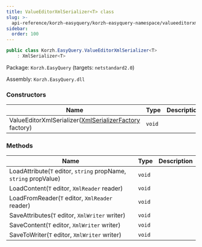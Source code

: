 ```yaml
---
title: ValueEditorXmlSerializer<T> class
slug: >-
  api-reference/korzh-easyquery/korzh-easyquery-namespace/valueeditorxmlserializer-t--class
sidebar:
  order: 100
---
```


```csharp
public class Korzh.EasyQuery.ValueEditorXmlSerializer<T>
    : XmlSerializer<T>

```
Package: `Korzh.EasyQuery` (targets: `netstandard2.0`)

Assembly: `Korzh.EasyQuery.dll`

### Constructors

| Name | Type | Description | 
| --- | --- | --- | 
| ValueEditorXmlSerializer([XmlSerializerFactory](///////////////easyquery/docs/api-reference/korzh-easyquery/korzh-easyquery-namespace/xmlserializerfactory-class) factory) | `void` |  | 


### Methods

| Name | Type | Description | 
| --- | --- | --- | 
| LoadAttribute(`T` editor, `string` propName, `string` propValue) | `void` |  | 
| LoadContent(`T` editor, `XmlReader` reader) | `void` |  | 
| LoadFromReader(`T` editor, `XmlReader` reader) | `void` |  | 
| SaveAttributes(`T` editor, `XmlWriter` writer) | `void` |  | 
| SaveContent(`T` editor, `XmlWriter` writer) | `void` |  | 
| SaveToWriter(`T` editor, `XmlWriter` writer) | `void` |  |
